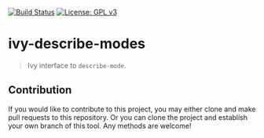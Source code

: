 [![Build Status](https://travis-ci.com/jcs-elpa/ivy-describe-modes.svg?branch=master)](https://travis-ci.com/jcs-elpa/ivy-describe-modes)
[![License: GPL v3](https://img.shields.io/badge/License-GPL%20v3-blue.svg)](https://www.gnu.org/licenses/gpl-3.0)

# ivy-describe-modes
> Ivy interface to `describe-mode`.

## Contribution

If you would like to contribute to this project, you may either
clone and make pull requests to this repository. Or you can
clone the project and establish your own branch of this tool.
Any methods are welcome!
